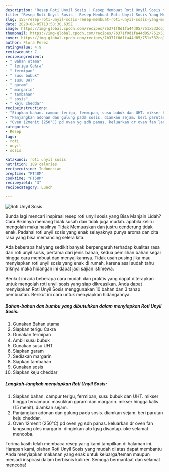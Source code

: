 ```yaml
---
description: "Resep Roti Unyil Sosis | Resep Membuat Roti Unyil Sosis Yang Menggugah Selera"
title: "Resep Roti Unyil Sosis | Resep Membuat Roti Unyil Sosis Yang Menggugah Selera"
slug: 155-resep-roti-unyil-sosis-resep-membuat-roti-unyil-sosis-yang-menggugah-selera
date: 2020-08-05T13:58:30.635Z
image: https://img-global.cpcdn.com/recipes/7b371f0d1fa44d05/751x532cq70/roti-unyil-sosis-foto-resep-utama.jpg
thumbnail: https://img-global.cpcdn.com/recipes/7b371f0d1fa44d05/751x532cq70/roti-unyil-sosis-foto-resep-utama.jpg
cover: https://img-global.cpcdn.com/recipes/7b371f0d1fa44d05/751x532cq70/roti-unyil-sosis-foto-resep-utama.jpg
author: Flora Perez
ratingvalue: 4.9
reviewcount: 7
recipeingredient:
- " Bahan utama"
- " terigu Cakra"
- " fermipan"
- " susu bubuk"
- " susu UHT"
- " garam"
- " margarin"
- " tambahan"
- " sosis"
- " keju cheddar"
recipeinstructions:
- "Siapkan bahan. campur terigu, fermipan, susu bubuk dan UHT. mikser hingga tercampur. masukkan garam dan margarin. mikser hingga kalis (15 menit). diamkan sejam."
- "Panjangkan adonan dan gulung pada sosis. diamkan sejam. beri parutan keju cheddar."
- "Oven 12menit (250°C) pd oven yg sdh panas. keluarkan dr oven fan langsung oles margarin. dinginkan ato lgsg disantap. oke selamat mencoba."
categories:
- Resep
tags:
- roti
- unyil
- sosis

katakunci: roti unyil sosis 
nutrition: 189 calories
recipecuisine: Indonesian
preptime: "PT40M"
cooktime: "PT58M"
recipeyield: "3"
recipecategory: Lunch

---
```



![Roti Unyil Sosis](https://img-global.cpcdn.com/recipes/7b371f0d1fa44d05/751x532cq70/roti-unyil-sosis-foto-resep-utama.jpg)

Bunda lagi mencari inspirasi resep roti unyil sosis yang Bisa Manjain Lidah? Cara Bikinnya memang tidak susah dan tidak juga mudah. apabila keliru mengolah maka hasilnya Tidak Memuaskan dan justru cenderung tidak enak. Padahal roti unyil sosis yang enak selayaknya punya aroma dan cita rasa yang bisa memancing selera kita.



Ada beberapa hal yang sedikit banyak berpengaruh terhadap kualitas rasa dari roti unyil sosis, pertama dari jenis bahan, kedua pemilihan bahan segar hingga cara membuat dan menyajikannya. Tidak usah pusing jika mau menyiapkan roti unyil sosis yang enak di rumah, karena asal sudah tahu triknya maka hidangan ini dapat jadi sajian istimewa.


Berikut ini ada beberapa cara mudah dan praktis yang dapat diterapkan untuk mengolah roti unyil sosis yang siap dikreasikan. Anda dapat menyiapkan Roti Unyil Sosis menggunakan 10 bahan dan 3 tahap pembuatan. Berikut ini cara untuk menyiapkan hidangannya.

<!--inarticleads1-->

##### Bahan-bahan dan bumbu yang dibutuhkan dalam menyiapkan Roti Unyil Sosis:

1. Gunakan  Bahan utama
1. Siapkan  terigu Cakra
1. Gunakan  fermipan
1. Ambil  susu bubuk
1. Gunakan  susu UHT
1. Siapkan  garam
1. Sediakan  margarin
1. Siapkan  tambahan
1. Gunakan  sosis
1. Siapkan  keju cheddar




<!--inarticleads2-->

##### Langkah-langkah menyiapkan Roti Unyil Sosis:

1. Siapkan bahan. campur terigu, fermipan, susu bubuk dan UHT. mikser hingga tercampur. masukkan garam dan margarin. mikser hingga kalis (15 menit). diamkan sejam.
1. Panjangkan adonan dan gulung pada sosis. diamkan sejam. beri parutan keju cheddar.
1. Oven 12menit (250°C) pd oven yg sdh panas. keluarkan dr oven fan langsung oles margarin. dinginkan ato lgsg disantap. oke selamat mencoba.




Terima kasih telah membaca resep yang kami tampilkan di halaman ini. Harapan kami, olahan Roti Unyil Sosis yang mudah di atas dapat membantu Anda menyiapkan makanan yang enak untuk keluarga/teman maupun menjadi inspirasi dalam berbisnis kuliner. Semoga bermanfaat dan selamat mencoba!
